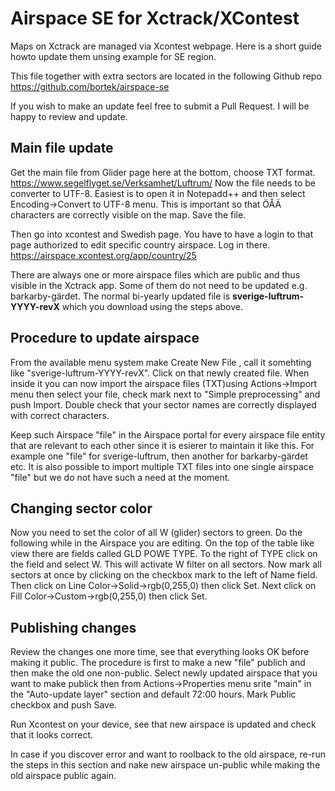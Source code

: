 # Airspace SE for Xctrack/XContest

Maps on Xctrack are managed via Xcontest webpage. Here is a short guide howto update them unsing example for SE region.

This file together with extra sectors are located in the following Github repo https://github.com/bortek/airspace-se 

If you wish to make an update feel free to submit a Pull Request. I will be happy to review and update.

## Main file update
Get the main file from Glider page here at the bottom, choose TXT format.
https://www.segelflyget.se/Verksamhet/Luftrum/
Now the file needs to be converter to UTF-8. Easiest is to open it in Notepadd++ and then select Encoding->Convert to UTF-8 menu. This is important so that ÖÅÄ characters are correctly visible on the map. Save the file. 

Then go into xcontest and Swedish page. You have to have a login to that page authorized to edit specific country airspace. Log in there. 
https://airspace.xcontest.org/app/country/25

There are always one or more airspace files which are public and thus visible in the Xctrack app. Some of them do not need to be updated e.g. barkarby-gärdet. The normal bi-yearly updated file is **sverige-luftrum-YYYY-revX** which you download using the steps above.

## Procedure to update airspace
From the available menu system make Create New File , call it somehting like "sverige-luftrum-YYYY-revX". Click on that newly created file. When inside it you can now import the airspace files (TXT)using Actions->Import menu then select your file, check mark next to "Simple preprocessing" and push Import. Double check that your sector names are correctly displayed with correct characters.  

Keep such Airspace "file" in the Airspace portal for every airspace file entity that are relevant to each other since it is esierer to maintain it like this. For example one "file" for sverige-luftrum, then another for barkarby-gärdet etc. It is also possible to import multiple TXT files into one single airspace "file" but we do not have such a need at the moment.

## Changing sector color
Now you need to set the color of all W (glider) sectors to green. Do the following while in the Airspace you are editing. On the top of the table like view there are fields called GLD POWE TYPE. To the right of TYPE click on the field and select W. This will activate W filter on all sectors. Now mark all sectors at once by clicking on the checkbox mark to the left of Name field. Then click on Line Color->Solid->rgb(0,255,0) then click Set. Next click on Fill Color->Custom->rgb(0,255,0) then click Set. 

## Publishing changes
Review the changes one more time, see that everything looks OK before making it public. The procedure is first to make a new "file" publich and then make the old one non-public. Select newly updated airspace that you want to make publick then from Actions->Properties menu srite "main" in the "Auto-update layer" section and default 72:00 hours. Mark Public checkbox and push Save.

Run Xcontest on your device, see that new airspace is updated and check that it looks correct.

In case if you discover error and want to roolback to the old airspace, re-run the steps in this section and nake new airspace un-public while making the old airspace public again.


